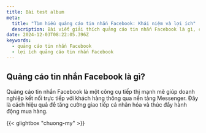 ```yaml
---
title: Bài test album
meta:
  title: "Tìm hiểu quảng cáo tin nhắn Facebook: Khái niệm và lợi ích"
  description: Bài viết giải thích quảng cáo tin nhắn Facebook là gì, cách hoạt động và những lợi ích nổi bật cho doanh nghiệp.
date: 2024-12-03T08:22:05.396Z
keywords:
  - quảng cáo tin nhắn Facebook
  - lợi ích quảng cáo tin nhắn Facebook
---
```


## Quảng cáo tin nhắn Facebook là gì?

Quảng cáo tin nhắn Facebook là một công cụ tiếp thị mạnh mẽ giúp doanh nghiệp kết nối trực tiếp với khách hàng thông qua nền tảng Messenger. Đây là cách hiệu quả để tăng cường giao tiếp cá nhân hóa và thúc đẩy hành động mua hàng.

{{< glightbox "chuong-my" >}}


